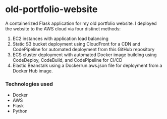 # old-portfolio-website
A containerized Flask application for my old portfolio website. I deployed the website to the AWS cloud via four distinct methods:
1. EC2 instances with application load balancing
2. Static S3 bucket deployment using CloudFront for a CDN and CodePipeline for automated deployment from this GitHub repository 
3. ECS cluster deployment with automated Docker image building using CodeDeploy, CodeBuild, and CodePipeline for CI/CD
4. Elastic Beanstalk using a Dockerrun.aws.json file for deployment from a Docker Hub image.

### Technologies used 
- Docker
- AWS
- Flask
- Python
